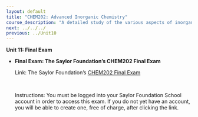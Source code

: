 ```yaml
---
layout: default
title: "CHEM202: Advanced Inorganic Chemistry"
course_description: "A detailed study of the various aspects of inorganic complexes, their physical and chemical properties, and the practical applications that these complexes can have in industrial, analytical, and medicinal chemistry."
next: ../../../
previous: ../Unit10
---
```

**Unit 11: Final Exam** <span id="11"></span> 
-   **Final Exam: The Saylor Foundation’s CHEM202 Final Exam**

    Link: The Saylor Foundation’s [CHEM202 Final
    Exam](http://school.saylor.org/mod/quiz/view.php?id=476)

     

    Instructions: You must be logged into your Saylor Foundation School
    account in order to access this exam. If you do not yet have an
    account, you will be able to create one, free of charge, after
    clicking the link.


